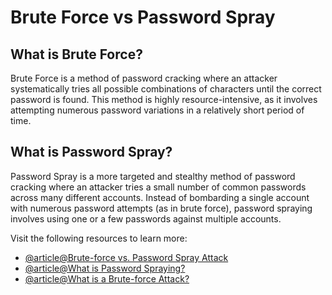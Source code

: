 # Brute Force vs Password Spray

## What is Brute Force?

Brute Force is a method of password cracking where an attacker systematically tries all possible combinations of characters until the correct password is found. This method is highly resource-intensive, as it involves attempting numerous password variations in a relatively short period of time.

## What is Password Spray?

Password Spray is a more targeted and stealthy method of password cracking where an attacker tries a small number of common passwords across many different accounts. Instead of bombarding a single account with numerous password attempts (as in brute force), password spraying involves using one or a few passwords against multiple accounts.

Visit the following resources to learn more:

- [@article@Brute-force vs. Password Spray Attack](https://www.inspark.nl/brute-force-vs-password-spray-attack-in-azure-sentinel/)
- [@article@What is Password Spraying?](https://www.techtarget.com/whatis/definition/password-spraying)
- [@article@What is a Brute-force Attack?](https://www.fortinet.com/resources/cyberglossary/brute-force-attack)
